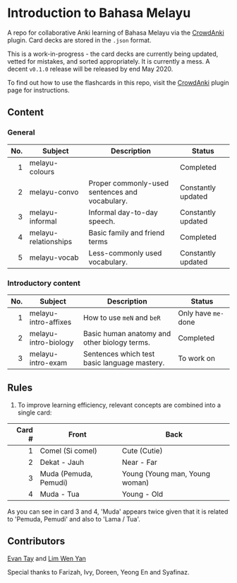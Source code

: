 # Introduction to Bahasa Melayu

A repo for collaborative Anki learning of Bahasa Melayu via the [CrowdAnki](https://github.com/Stvad/CrowdAnki) plugin. Card decks are stored in the `.json` format.

This is a work-in-progress - the card decks are currently being updated, vetted for mistakes, and sorted appropriately. It is currently a mess. A decent `v0.1.0` release will be released by end May 2020.

To find out how to use the flashcards in this repo, visit the [CrowdAnki](https://github.com/Stvad/CrowdAnki) plugin page for instructions.

## Content

### General

| No. | Subject               | Description                                       | Status                |
|----:|-----------------------|---------------------------------------------------|-----------------------|
|   1 | melayu-colours        |                                                   | Completed             |
|   2 | melayu-convo          | Proper commonly-used sentences and vocabulary.    | Constantly updated    |
|   3 | melayu-informal       | Informal day-to-day speech.                       | Constantly updated    |
|   4 | melayu-relationships  | Basic family and friend terms                     | Completed             |
|   5 | melayu-vocab          | Less-commonly used vocabulary.                    | Constantly updated    |

### Introductory content

| No. | Subject               | Description                                       | Status                |
|----:|-----------------------|---------------------------------------------------|-----------------------|
|   1 | melayu-intro-affixes  | How to use `meN` and `beR`                        | Only have `me-` done  |
|   2 | melayu-intro-biology  | Basic human anatomy and other biology terms.      | Completed             |
|   3 | melayu-intro-exam     | Sentences which test basic language mastery.      | To work on            |

## Rules

1. To improve learning efficiency, relevant concepts are combined into a single card:

|  Card # | Front | Back |
|--------:|-----------------------|--------------------------------|
|       1 | Comel (Si comel)      | Cute (Cutie)                   |
|       2 | Dekat - Jauh          | Near - Far                     |
|       3 | Muda (Pemuda, Pemudi) | Young (Young man, Young woman) |
|       4 | Muda - Tua            | Young - Old                    |

As you can see in card 3 and 4, 'Muda' appears twice given that it is related to 'Pemuda, Pemudi' and also to 'Lama / Tua'.

## Contributors

[Evan Tay](https://github.com/DigiPie) and [Lim Wen Yan](https://github.com/Yan-99)

Special thanks to Farizah, Ivy, Doreen, Yeong En and Syafinaz.


